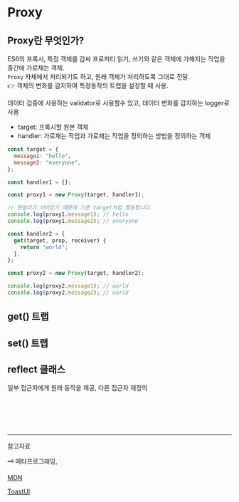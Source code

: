# Proxy

## Proxy란 무엇인가?

ES6의 프록시, 특정 객체를 감싸 프로퍼티 읽기, 쓰기와 같은 객체에 가해지는 작업을 중간에 가로채는 객체.  
`Proxy` 자체에서 처리되기도 하고, 원래 객체가 처리하도록 그대로 전달.  
👉 객체의 변화를 감지하여 특정동작의 트랩을 설정할 때 사용.

데이터 검증에 사용하는 validator로 사용할수 있고,
데이터 변화를 감지하는 logger로 사용

- target: 프록시할 원본 객체
- handler: 가로채는 작업과 가로채는 작업을 정의하는 방법을 정의하는 객체

```js
const target = {
  message1: "hello",
  message2: "everyone",
};

const handler1 = {};

const proxy1 = new Proxy(target, handler1);

// 핸들러가 비어있기 때문에 기존 target처럼 행동합니다.
console.log(proxy1.message1); // hello
console.log(proxy1.message2); // everyone

const handler2 = {
  get(target, prop, receiver) {
    return "world";
  },
};

const proxy2 = new Proxy(target, handler2);

console.log(proxy2.message1); // world
console.log(proxy2.message2); // world
```

## get() 트랩

## set() 트랩

## reflect 클래스

일부 접근자에게 원래 동작을 제공, 다른 접근자 재정의

<br/><br/><br/><br/>

<hr/>

참고자료

🗝️ 메타프로그래밍,

[MDN](https://developer.mozilla.org/ko/docs/Web/JavaScript/Reference/Global_Objects/Proxy)

[ToastUI](https://ui.toast.com/weekly-pick/ko_20210413)
